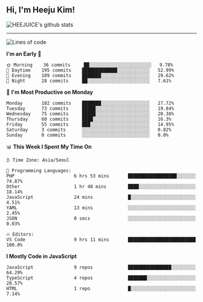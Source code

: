 ## Hi, I'm Heeju Kim!

![HEEJUICE's github stats](https://github-readme-stats.vercel.app/api?username=HEEJUICE&show_icons=true)

---
<!--START_SECTION:waka-->
![Lines of code](https://img.shields.io/badge/From%20Hello%20World%20I%27ve%20Written-9.8%20million%20lines%20of%20code-blue)

**I'm an Early 🐤** 

```text
🌞 Morning    36 commits     ██░░░░░░░░░░░░░░░░░░░░░░░   9.78% 
🌆 Daytime    195 commits    █████████████░░░░░░░░░░░░   52.99% 
🌃 Evening    109 commits    ███████░░░░░░░░░░░░░░░░░░   29.62% 
🌙 Night      28 commits     ██░░░░░░░░░░░░░░░░░░░░░░░   7.61%

```
📅 **I'm Most Productive on Monday** 

```text
Monday       102 commits    ███████░░░░░░░░░░░░░░░░░░   27.72% 
Tuesday      73 commits     █████░░░░░░░░░░░░░░░░░░░░   19.84% 
Wednesday    75 commits     █████░░░░░░░░░░░░░░░░░░░░   20.38% 
Thursday     60 commits     ████░░░░░░░░░░░░░░░░░░░░░   16.3% 
Friday       55 commits     ███░░░░░░░░░░░░░░░░░░░░░░   14.95% 
Saturday     3 commits      ░░░░░░░░░░░░░░░░░░░░░░░░░   0.82% 
Sunday       0 commits      ░░░░░░░░░░░░░░░░░░░░░░░░░   0.0%

```


📊 **This Week I Spent My Time On** 

```text
⌚︎ Time Zone: Asia/Seoul

💬 Programming Languages: 
PHP                      6 hrs 53 mins       ██████████████████░░░░░░░   74.87% 
Other                    1 hr 40 mins        ████░░░░░░░░░░░░░░░░░░░░░   18.14% 
JavaScript               24 mins             █░░░░░░░░░░░░░░░░░░░░░░░░   4.51% 
YAML                     13 mins             ░░░░░░░░░░░░░░░░░░░░░░░░░   2.45% 
JSON                     0 secs              ░░░░░░░░░░░░░░░░░░░░░░░░░   0.03%

🔥 Editors: 
VS Code                  9 hrs 11 mins       █████████████████████████   100.0%

```

**I Mostly Code in JavaScript** 

```text
JavaScript               9 repos             ████████████████░░░░░░░░░   64.29% 
TypeScript               4 repos             ███████░░░░░░░░░░░░░░░░░░   28.57% 
HTML                     1 repo              █░░░░░░░░░░░░░░░░░░░░░░░░   7.14%

```



<!--END_SECTION:waka-->

